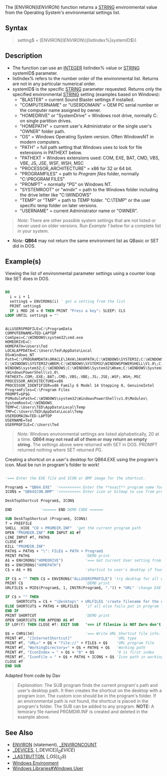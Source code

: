 The [ENVIRON$](ENVIRON$) function returns a [STRING](STRING) environmental value from the Operating System's environmental settings list.

## Syntax
 
> setting$ = [ENVIRON$](ENVIRON$)({listIndex%|systemID$})

## Description

* The function can use an [INTEGER](INTEGER) listIndex% value or [STRING](STRING) systemID$ parameter.
* listIndex% refers to the number order of the environmental list. Returns are not in any particular numerical order.
* systemID$ is the specific [STRING](STRING) parameter requested. Returns only the specified environmental [STRING](STRING) setting (examples based on Windows):
  * "BLASTER" = current Sound Blaster settings if installed.
  * "COMPUTERNAME" or "USERDOMAIN" = OEM PC serial number or the computer name assigned by owner.
  * "HOMEDRIVE" or "SystemDrive" = Windows root drive, normally C: on single partition drives.
  * "HOMEPATH" = current user's Administrator or the single user's "OWNER" folder path.
  * "OS" = Windows Operating System version. Often WindowsNT in modern computers.
  * "PATH" = full path setting that Windows uses to look for file extensions in PATHEXT below.
  * "PATHEXT = Windows extensions used:  COM, EXE, BAT, CMD, VBS, VBE, JS, JSE, WSF, WSH, MSC
  * "PROCESSOR_ARCHITECTURE" = x86 for 32 or 64 bit.
  * "PROGRAMFILES" = path to *Program files* folder, normally "C:\PROGRAM FILES"
  * "PROMPT" = normally "$P$G" on Windows NT.
  * "SYSTEMROOT" or "windir" = path to the Windows folder including the drive letter like "C:\WINDOWS"
  * "TEMP" or "TMP" = path to TEMP folder. "C:\TEMP" or the user specific temp folder on later versions.
  * "USERNAME" = current Administrator name or "OWNER".
>  *Note:* There are other possible system settings that are not listed or never used on older versions. Run *Example 1* below for a complete list in your system.
* *Note:* **QB64** may not return the same environment list as QBasic or SET did in DOS.

## Example(s)

Viewing the list of environmental parameter settings using a counter loop like SET does in DOS.

```vb

DO
  i = i + 1
  setting$ = ENVIRON$(i) ' get a setting from the list
  PRINT setting$
  IF i MOD 20 = 0 THEN PRINT "Press a key": SLEEP: CLS
LOOP UNTIL setting$ = ""

```

```text

ALLUSERSPROFILE=C:\ProgramData
COMPUTERNAME=TED-LAPTOP
ComSpec=C:\WINDOWS\system32\cmd.exe
HOMEDRIVE=C:
HOMEPATH=\Users\Ted
LOCALAPPDATA=C:\Users\Ted\AppData\Local
OS=Windows_NT
Path=C:\PROGRAMDATA\ORACLE\JAVA\JAVAPATH;C:\WINDOWS\SYSTEM32;C:\WINDOWS;
C:\WINDOWS\SYSTEM32\WBEM;C:\WINDOWS\SYSTEM32\WINDOWSPOWERSHELL\V1.0\;C:\
WINDOWS\system32;C:\WINDOWS;C:\WINDOWS\System32\Wbem;C:\WINDOWS\System32
\WindowsPowerShell\v1.0\
PATHEXT=.COM;.EXE;.BAT;.CMD;.VBS;.VBE;.JS;.JSE;.WSF;.WSH;.MSC
PROCESSOR_ARCHITECTURE=x86
PROCESSOR_IDENTIFIER=x86 Family 6 Model 14 Stepping 8, GenuineIntel
ProgramFiles=C:\Program Files
PROMPT=$P$G
PSModulePath=C:\WINDOWS\system32\WindowsPowerShell\v1.0\Modules\
SystemRoot=C:\WINDOWS
TEMP=C:\Users\TED\AppData\Local\Temp
TMP=C:\Users\TED\AppData\Local\Temp
USERDOMAIN=TED-LAPTOP
USERNAME=Ted
USERPROFILE=C:\Users\Ted

```

> *Note:* Windows environmental settings are listed alphabetically, 20 at a time. **QB64 may not read all of them or may return an empty string.** The settings above were returned with SET in DOS. PROMPT returned nothing where SET returned $P$G. 

Creating a shortcut on a user's desktop for QB64.EXE using the program's icon. Must be run in program's folder to work!

```vb

'=== Enter the EXE file and ICON or BMP image for the shortcut.

Program$ = "QB64.EXE"  '<<<<<<<<<< Enter the **exact** program name for shortcut
ICON$ = "QB64ICON.BMP" '<<<<<<<<<< Enter icon or bitmap to use from program's folder

DeskTopShortcut Program$, ICON$

END             '====== END DEMO CODE ======

SUB DeskTopShortcut (Program$, ICON$)
f = FREEFILE
SHELL _HIDE "CD > PRGMDIR.INF"  'get the current program path
OPEN "PRGMDIR.INF" FOR INPUT AS #f
LINE INPUT #f, PATH$
CLOSE #f
KILL "PRGMDIR.INF"
PATH$ = PATH$ + "\": FILE$ = PATH + Program$
PRINT PATH$                         'DEMO print
A$ = ENVIRON$("HOMEDRIVE")          '=== Get Current User setting from Environment.
B$ = ENVIRON$("HOMEPATH")
C$ = A$ + B$                        'shortcut to user's desktop if found

IF C$ = "" THEN C$ = ENVIRON$("ALLUSERSPROFILE") 'try desktop for all users
PRINT C$                            'DEMO print
URLFILE$ = MID$(Program$, 1, INSTR(Program$, ".")) + "URL" 'change EXE to URL

IF C$ > "" THEN  
     SHORTCUT$ = C$ + "\Desktop\" + URLFILE$ 'create filename for the desktop
ELSE SHORTCUT$ = PATH$ + URLFILE$   'if all else fails put in program folder
END IF
PRINT SHORTCUT                      'DEMO print
OPEN SHORTCUT$ FOR APPEND AS #f
IF LOF(f) THEN CLOSE #f: EXIT SUB   '=== if filesize is NOT Zero don't overwrite!

Q$ = CHR$(34)                       '=== Write URL Shortcut file info.
PRINT #f, "[InternetShortcut]"                    'URL type
PRINT #f, "URL=" + Q$ + "file://" + FILE$ + Q$    'URL program file
PRINT #f, "WorkingDirectory=" + Q$ + PATH$ + Q$   'Working path
PRINT #f, "IconIndex = " + Q$ + "0" + Q$          '0 is first index
PRINT #f, "IconFile = " + Q$ + PATH$ + ICON$ + Q$ 'Icon path in working folder
CLOSE #f
END SUB 

```

Adapted from code by Dav

> *Explanation:* The SUB program finds the current program's path and user's desktop path. It then creates the shortcut on the desktop with a program icon. The custom icon should be in the program's folder. If an environmental path is not found, the shortcut is placed in the program's folder. The SUB can be added to any program. 
> **NOTE:** A temorary file named PRGMDIR.INF is created and deleted in the example above.

## See Also
 
* [ENVIRON](ENVIRON) (statement), [_ENVIRONCOUNT](_ENVIRONCOUNT)
* [_DEVICES](_DEVICES), [_DEVICE$](_DEVICE$)
* [_LASTBUTTON](_LASTBUTTON), [_OS$](_OS$)
* [Windows Environment](Windows-Environment)
* [Windows Libraries#Windows User](Windows-Libraries#Windows-User)
